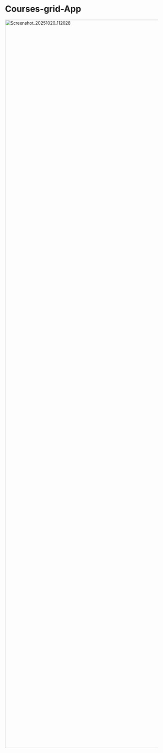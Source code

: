 ﻿# Courses-grid-App
<img width="1080" height="2400" alt="Screenshot_20251020_112028" src="https://github.com/user-attachments/assets/2c524fc7-8004-447c-a354-72c6a0e846d7" />



